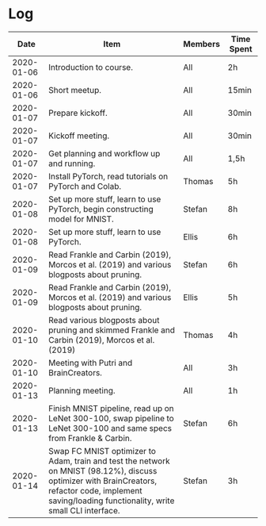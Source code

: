 # Log

| Date       | Item                                                                                                                                                                                                   | Members | Time Spent |
|------------|--------------------------------------------------------------------------------------------------------------------------------------------------------------------------------------------------------|---------|------------|
| 2020-01-06 | Introduction to course.                                                                                                                                                                                | All     | 2h         |
| 2020-01-06 | Short meetup.                                                                                                                                                                                          | All     | 15min      |
| 2020-01-07 | Prepare kickoff.                                                                                                                                                                                       | All     | 30min      |
| 2020-01-07 | Kickoff meeting.                                                                                                                                                                                       | All     | 30min      |
| 2020-01-07 | Get planning and workflow up and running.                                                                                                                                                              | All     | 1,5h       |
| 2020-01-07 | Install PyTorch, read tutorials on PyTorch and Colab.                                                                                                                                                  | Thomas  | 5h         |
| 2020-01-08 | Set up more stuff, learn to use PyTorch, begin constructing model for MNIST.                                                                                                                           | Stefan  | 8h         |
| 2020-01-08 | Set up more stuff, learn to use PyTorch.                                                                                                                                                               | Ellis   | 6h         |
| 2020-01-09 | Read Frankle and Carbin (2019), Morcos et al. (2019) and various blogposts about pruning.                                                                                                              | Stefan  | 6h         |
| 2020-01-09 | Read Frankle and Carbin (2019), Morcos et al. (2019) and various blogposts about pruning.                                                                                                              | Ellis   | 5h         |
| 2020-01-10 | Read various blogposts about pruning and skimmed Frankle and Carbin (2019), Morcos et al. (2019)                                                                                                       | Thomas  | 4h         |
| 2020-01-10 | Meeting with Putri and BrainCreators.                                                                                                                                                                  | All     | 3h         |
| 2020-01-13 | Planning meeting.                                                                                                                                                                                      | All     | 1h         |
| 2020-01-13 | Finish MNIST pipeline, read up on LeNet 300-100, swap pipeline to LeNet 300-100 and same specs from Frankle & Carbin.                                                                                  | Stefan  | 6h         |
| 2020-01-14 | Swap FC MNIST optimizer to Adam, train and test the network on MNIST (98.12%), discuss optimizer with BrainCreators, refactor code, implement saving/loading functionality, write small CLI interface. | Stefan  | 3h         |
